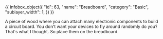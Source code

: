 {{ infobox_object({
	"id": 63,
	"name": "Breadboard",
	"category": "Basic",
	"sublayer_width": 1,
}) }}

A piece of wood where you can attach many electronic components to build a circuit board. You don't want your devices to fly around randomly do you? That's what I thought. So place them on the breadboard.